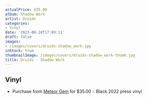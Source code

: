 ```yaml
---
actualPrice: $35.00
album: Shadow Work
artist: Druids
categories:
- Vinyl
date: '2023-08-24T17:09:11'
draft: false
images:
- /images/covers/druids-shadow_work.jpg
inStock: true
thumbnailImage: /images/covers/druids-shadow_work-thumb.jpg
title: Druids - Shadow Work
---
```


## Vinyl
* Purchase from [Meteor Gem](https://meteor-gem.com/products/druids-shadow-works-2xlp) for $35.00 :: Black 2022 press vinyl
